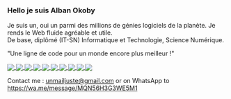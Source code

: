 
### Hello je suis Alban Okoby
Je suis un, oui un parmi des millions de génies logiciels de la planète. Je rends le Web fluide agréable et utile. <br>
De base, diplômé (IT-SN) Informatique et Technologie, Science Numérique.

"Une ligne de code pour un monde encore plus meilleur !"

<a href="https://github.com/alban-okoby/alban-okoby">
  <img align="center" src="https://github-readme-stats.vercel.app/api?username=alban-okoby&theme=highcontrast&show_icons=true&count_private=true&show_owner=true" />
</a>
<a href="https://github.com/alban-okoby/alban-okoby">
  <img align="center" src="https://github-readme-stats.vercel.app/api/top-langs/?username=alban-okoby&theme=highcontrast&show_icons=true&hide=scss" />
</a>
<a href="https://github.com/alban-okoby/small-cauldron">
  <img align="center" src="https://github-readme-stats.vercel.app/api/pin/?username=alban-okoby&repo=small-cauldron" />
</a>
<a href="https://github.com/alban-okoby/mean-crud-app">
  <img align="center" src="https://github-readme-stats.vercel.app/api/pin/?username=alban-okoby&repo=mean-crud-app&theme=dark" />
 </a> 
<a href="https://github.com/alban-okoby/mimishop2">
  <img align="center" src="https://github-readme-stats.vercel.app/api/pin/?username=alban-okoby&repo=mimishop2" />
</a>
<a href="https://github.com/alban-okoby/portfolio_perso">
  <img align="center" src="https://github-readme-stats.vercel.app/api/pin/?username=alban-okoby&repo=portfolio_perso&theme=dark" />
</a>
<a href="https://github.com/alban-okoby/portfoliotp">
  <img align="center" src="https://github-readme-stats.vercel.app/api/pin/?username=alban-okoby&repo=portfoliotp" />
</a>
<a href="https://github.com/alban-okoby/e-cv">
  <img align="center" src="https://github-readme-stats.vercel.app/api/pin/?username=alban-okoby&repo=e-cv&theme=dark" />
</a>
<a href="https://github.com/alban-okoby/employeemanager">
  <img align="center" src="https://github-readme-stats.vercel.app/api/pin/?username=alban-okoby&repo=employeemanager" />
</a>
<a href="https://github.com/alban-okoby/employeeapp">
  <img align="center" src="https://github-readme-stats.vercel.app/api/pin/?username=alban-okoby&repo=employeeapp&theme=dark" />
</a>

Contact me : unmailjuste@gmail.com 
or on WhatsApp to
https://wa.me/message/MQN56H3G3WE5M1

